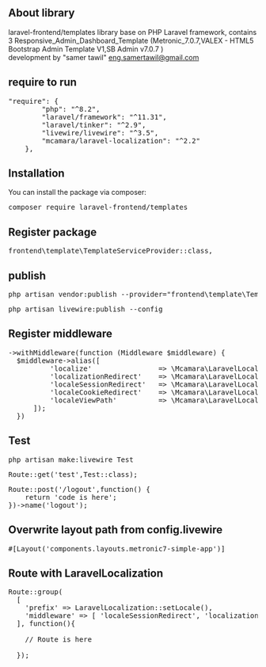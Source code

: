 
## About  library

laravel-frontend/templates library base on PHP Laravel framework, contains 3 Responsive_Admin_Dashboard_Template (Metronic_7.0.7,VALEX - HTML5 Bootstrap Admin Template V1,SB Admin v7.0.7 )   
development by "samer tawil"  eng.samertawil@gmail.com 

## require to run
<pre><span>"require": {
        "php": "^8.2",
        "laravel/framework": "^11.31",
        "laravel/tinker": "^2.9",
        "livewire/livewire": "^3.5",
        "mcamara/laravel-localization": "^2.2"
    },</span></pre>
 
 
## Installation
You can install the package via composer:

<pre><span>composer require laravel-frontend/templates</span></pre>

## Register package
<pre><span>frontend\template\TemplateServiceProvider::class,</span></pre>

 
## publish
<pre><span>php artisan vendor:publish --provider="frontend\template\TemplateServiceProvider"</span></pre>
<pre><span>php artisan livewire:publish --config</span></pre>


## Register middleware
<pre><span>->withMiddleware(function (Middleware $middleware) {
  $middleware->alias([
          'localize'                => \Mcamara\LaravelLocalization\Middleware\LaravelLocalizationRoutes::class,
          'localizationRedirect'    => \Mcamara\LaravelLocalization\Middleware\LaravelLocalizationRedirectFilter::class,
          'localeSessionRedirect'   => \Mcamara\LaravelLocalization\Middleware\LocaleSessionRedirect::class,
          'localeCookieRedirect'    => \Mcamara\LaravelLocalization\Middleware\LocaleCookieRedirect::class,
          'localeViewPath'          => \Mcamara\LaravelLocalization\Middleware\LaravelLocalizationViewPath::class,
      ]);
  })</span></pre>
  
## Test
<pre><span>php artisan make:livewire Test</span></pre>
<pre><span>Route::get('test',Test::class);</span></pre>
<pre><span>Route::post('/logout',function() {
    return 'code is here';
})->name('logout');</span></pre>

## Overwrite layout path  from config.livewire  
<pre><span>#[Layout('components.layouts.metronic7-simple-app')]</span></pre>
 


## Route with LaravelLocalization
<pre><span>Route::group(
  [
    'prefix' => LaravelLocalization::setLocale(),
    'middleware' => [ 'localeSessionRedirect', 'localizationRedirect', 'localeViewPath' ]
  ], function(){
    
	// Route is here
    
  });</span></pre>
 


 

